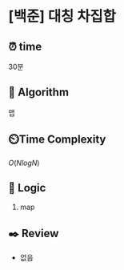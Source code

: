 # [백준] 대칭 차집합

## ⏰  **time**

30분

## :pushpin: **Algorithm**

맵

## ⏲️**Time Complexity**

$O(NlogN)$ 

## :round_pushpin: **Logic**
1. map

## :black_nib: **Review**
- 없음
